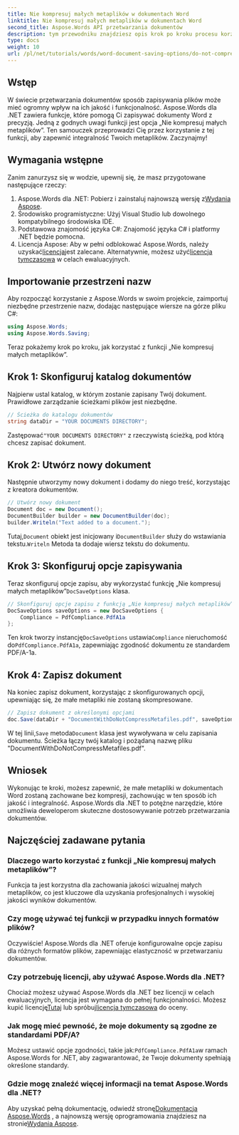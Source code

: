 ```yaml
---
title: Nie kompresuj małych metaplików w dokumentach Word
linktitle: Nie kompresuj małych metaplików w dokumentach Word
second_title: Aspose.Words API przetwarzania dokumentów
description: tym przewodniku znajdziesz opis krok po kroku procesu korzystania z funkcji „Nie kompresuj małych metaplików”, dzięki której Twoje dokumenty zachowają integralność i jakość przez cały proces zapisywania.
type: docs
weight: 10
url: /pl/net/tutorials/words/word-document-saving-options/do-not-compress-small-metafiles-word-documents/
---
```

## Wstęp

W świecie przetwarzania dokumentów sposób zapisywania plików może mieć ogromny wpływ na ich jakość i funkcjonalność. Aspose.Words dla .NET zawiera funkcje, które pomogą Ci zapisywać dokumenty Word z precyzją. Jedną z godnych uwagi funkcji jest opcja „Nie kompresuj małych metaplików”. Ten samouczek przeprowadzi Cię przez korzystanie z tej funkcji, aby zapewnić integralność Twoich metaplików. Zaczynajmy!

## Wymagania wstępne

Zanim zanurzysz się w wodzie, upewnij się, że masz przygotowane następujące rzeczy:

1.  Aspose.Words dla .NET: Pobierz i zainstaluj najnowszą wersję z[Wydania Aspose](https://releases.aspose.com/words/net/).
2. Środowisko programistyczne: Użyj Visual Studio lub dowolnego kompatybilnego środowiska IDE.
3. Podstawowa znajomość języka C#: Znajomość języka C# i platformy .NET będzie pomocna.
4.  Licencja Aspose: Aby w pełni odblokować Aspose.Words, należy uzyskać[licencja](https://purchase.aspose.com/buy)jest zalecane. Alternatywnie, możesz użyć[licencja tymczasowa](https://purchase.aspose.com/temporary-license/) w celach ewaluacyjnych.

## Importowanie przestrzeni nazw

Aby rozpocząć korzystanie z Aspose.Words w swoim projekcie, zaimportuj niezbędne przestrzenie nazw, dodając następujące wiersze na górze pliku C#:

```csharp
using Aspose.Words;
using Aspose.Words.Saving;
```

Teraz pokażemy krok po kroku, jak korzystać z funkcji „Nie kompresuj małych metaplików”.

## Krok 1: Skonfiguruj katalog dokumentów

Najpierw ustal katalog, w którym zostanie zapisany Twój dokument. Prawidłowe zarządzanie ścieżkami plików jest niezbędne.

```csharp
// Ścieżka do katalogu dokumentów
string dataDir = "YOUR DOCUMENTS DIRECTORY";
```

 Zastępować`"YOUR DOCUMENTS DIRECTORY"` z rzeczywistą ścieżką, pod którą chcesz zapisać dokument.

## Krok 2: Utwórz nowy dokument

Następnie utworzymy nowy dokument i dodamy do niego treść, korzystając z kreatora dokumentów.

```csharp
// Utwórz nowy dokument
Document doc = new Document();
DocumentBuilder builder = new DocumentBuilder(doc);
builder.Writeln("Text added to a document.");
```

 Tutaj,`Document` obiekt jest inicjowany i`DocumentBuilder` służy do wstawiania tekstu.`Writeln` Metoda ta dodaje wiersz tekstu do dokumentu.

## Krok 3: Skonfiguruj opcje zapisywania

 Teraz skonfiguruj opcje zapisu, aby wykorzystać funkcję „Nie kompresuj małych metaplików”`DocSaveOptions` klasa.

```csharp
// Skonfiguruj opcje zapisu z funkcją „Nie kompresuj małych metaplików”
DocSaveOptions saveOptions = new DocSaveOptions {
    Compliance = PdfCompliance.PdfA1a
};
```

 Ten krok tworzy instancję`DocSaveOptions` ustawia`Compliance` nieruchomość do`PdfCompliance.PdfA1a`, zapewniając zgodność dokumentu ze standardem PDF/A-1a.

## Krok 4: Zapisz dokument

Na koniec zapisz dokument, korzystając z skonfigurowanych opcji, upewniając się, że małe metapliki nie zostaną skompresowane.

```csharp
// Zapisz dokument z określonymi opcjami
doc.Save(dataDir + "DocumentWithDoNotCompressMetafiles.pdf", saveOptions);
```

 W tej linii,`Save` metoda`Document` klasa jest wywoływana w celu zapisania dokumentu. Ścieżka łączy twój katalog i pożądaną nazwę pliku "DocumentWithDoNotCompressMetafiles.pdf".

## Wniosek

Wykonując te kroki, możesz zapewnić, że małe metapliki w dokumentach Word zostaną zachowane bez kompresji, zachowując w ten sposób ich jakość i integralność. Aspose.Words dla .NET to potężne narzędzie, które umożliwia deweloperom skuteczne dostosowywanie potrzeb przetwarzania dokumentów.

## Najczęściej zadawane pytania

### Dlaczego warto korzystać z funkcji „Nie kompresuj małych metaplików”?

Funkcja ta jest korzystna dla zachowania jakości wizualnej małych metaplików, co jest kluczowe dla uzyskania profesjonalnych i wysokiej jakości wyników dokumentów.

### Czy mogę używać tej funkcji w przypadku innych formatów plików?

Oczywiście! Aspose.Words dla .NET oferuje konfigurowalne opcje zapisu dla różnych formatów plików, zapewniając elastyczność w przetwarzaniu dokumentów.

### Czy potrzebuję licencji, aby używać Aspose.Words dla .NET?

 Chociaż możesz używać Aspose.Words dla .NET bez licencji w celach ewaluacyjnych, licencja jest wymagana do pełnej funkcjonalności. Możesz kupić licencję[Tutaj](https://purchase.aspose.com/buy) lub spróbuj[licencja tymczasowa](https://purchase.aspose.com/temporary-license/) do oceny.

### Jak mogę mieć pewność, że moje dokumenty są zgodne ze standardami PDF/A?

 Możesz ustawić opcje zgodności, takie jak:`PdfCompliance.PdfA1a`w ramach Aspose.Words for .NET, aby zagwarantować, że Twoje dokumenty spełniają określone standardy.

### Gdzie mogę znaleźć więcej informacji na temat Aspose.Words dla .NET?

 Aby uzyskać pełną dokumentację, odwiedź stronę[Dokumentacja Aspose.Words](https://reference.aspose.com/words/net/) , a najnowszą wersję oprogramowania znajdziesz na stronie[Wydania Aspose](https://releases.aspose.com/words/net/).